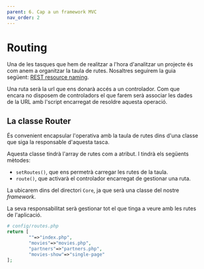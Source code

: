 ```yaml
---
parent: 6. Cap a un framework MVC
nav_order: 2
---
```


# Routing
Una de les tasques que hem de realitzar a l'hora d'analitzar un projecte és com anem a
 organitzar la taula de rutes. Nosaltres seguirem la guia següent: [REST resource naming](https://restfulapi.net/resource-naming/). 

Una ruta serà la url que ens donarà accés a un controlador. Com que encara no disposem de controladors
el que farem serà associar les dades de la URL amb l'script encarregat de resoldre aquesta operació.

## La classe Router
És convenient encapsular l'operativa amb la taula de rutes dins d'una classe que siga la responsable 
d'aquesta tasca.

Aquesta classe tindrà l'array de rutes com a atribut. I tindrà els següents mètodes:

* `setRoutes()`, que ens permetrà carregar les rutes de la taula.
* `route()`, que activarà el controlador encarregat de gestionar una ruta.

La ubicarem dins del directori `Core`, ja que serà una classe del nostre _framework_.

La seva responsabilitat serà gestionar tot el que tinga a veure amb les rutes de l'aplicació.

```php
# config/routes.php
return [
        ""=>"index.php",
        "movies"=>"movies.php",
        "partners"=>"partners.php",
        "movies-show"=>"single-page" 
];
```

